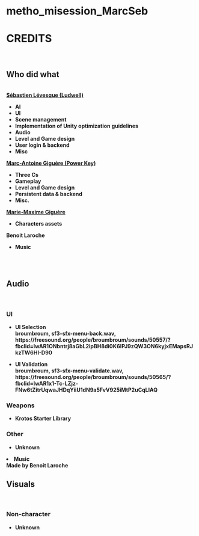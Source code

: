# metho_misession_MarcSeb
<h1><b>CREDITS</h1>

<b><br/>

<h2>Who did what</h2><br/>
<a href="https://sebastienlevesques.wixsite.com/portfolio">Sébastien Lévesque (Ludwell)</a><br/>
<ul>
<li>AI</li>
<li>UI</li>
<li>Scene management</li>
<li>Implementation of Unity optimization guidelines</li>
<li>Audio</li>
<li>Level and Game design</li>
<li>User login & backend</li>
<li>Misc</li>
</ul>
<a href="https://www.marcantoinegiguere.ca/">Marc-Antoine Giguère (Power Key)</a><br/>
<ul>
<li>Three Cs</li>
<li>Gameplay</li>
<li>Level and Game design</li>
<li>Persistent data & backend</li>
<li>Misc.</li>
</ul>
<a href="https://www.instagram.com/starteapot/?hl=fr">Marie-Maxime Giguère</a><br/>
<ul>
<li>Characters assets</li>
</ul>
Benoit Laroche<br/>
<ul>
<li>Music</li>
</ul>

<br/><br/>

<h2>Audio</h2><br/>
<h3>UI</h3>
<ul>
<li>UI Selection<br/>
broumbroum, sf3-sfx-menu-back.wav, https://freesound.org/people/broumbroum/sounds/50557/?fbclid=IwAR1ONbntrj8aGbL2ipBH8di0K6IPJ9zQW3ON6kyjxEMapsRJkzTW6HI-D90</li>
</ul>
<ul>
<li>UI Validation<br/>
broumbroum, sf3-sfx-menu-validate.wav, https://freesound.org/people/broumbroum/sounds/50565/?fbclid=IwAR1x1-Tc-LZjz-FNw6tZitrUqwaJHDqYiiU1dN9a5FvV925iMtP2uCqLlAQ</li>
</ul>
<h3>Weapons</h3>
<ul>
<li>Krotos Starter Library<br/></li>
</ul>
<h3>Other</h3>
<ul>
<li>Unknown<br/></li>
</ul>
<li>Music<br/>
Made by Benoit Laroche</li>
</ul>
<h2>Visuals</h2><br/>
<h3>Non-character</h3>
<ul>
<li>Unknown<br/></li>
</ul>
